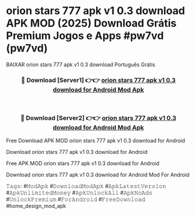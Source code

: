 # orion stars 777 apk v1 0.3 download APK MOD (2025) Download Grátis Premium Jogos e Apps #pw7vd (pw7vd)
BAIXAR orion stars 777 apk v1 0.3 download Português Grátis

<div align="center">
<h3>🔴 Download [Server1] 👉👉 <a href="https://apps.libra.edu.pl?title=orion_stars_777_apk_v1_0.3_download&ref=21FP2">orion stars 777 apk v1 0.3 download for Android Mod Apk</a></h3><br>

<h3>🔴 Download [Server2] 👉👉 <a href="https://apps.libra.edu.pl?title=orion_stars_777_apk_v1_0.3_download&ref=21FP2">orion stars 777 apk v1 0.3 download for Android Mod Apk</a></h3>
</div>


Free Download APK MOD orion stars 777 apk v1 0.3 download for Android

Download orion stars 777 apk v1 0.3 download for Android 

Free APK MOD orion stars 777 apk v1 0.3 download for Android 

Download orion stars 777 apk v1 0.3 download for Android Mod For Android

𝚃𝚊𝚐𝚜: #𝙼𝚘𝚍𝙰𝚙𝚔 #𝙳𝚘𝚠𝚗𝚕𝚘𝚊𝚍𝙼𝚘𝚍𝙰𝚙𝚔 #𝙰𝚙𝚔𝙻𝚊𝚝𝚎𝚜𝚝𝚅𝚎𝚛𝚜𝚒𝚘𝚗 #𝙰𝚙𝚔𝚄𝚗𝚕𝚒𝚖𝚒𝚝𝚎𝚍𝙼𝚘𝚗𝚎𝚢 #𝙰𝚙𝚔𝚄𝚗𝚕𝚘𝚌𝚔𝙰𝚕𝚕 #𝙰𝚙𝚔𝙽𝚘𝙰𝚍𝚜 #𝚄𝚗𝚕𝚘𝚌𝚔𝙿𝚛𝚎𝚖𝚒𝚞𝚖 #𝙵𝚘𝚛𝙰𝚗𝚍𝚛𝚘𝚒𝚍 #𝙵𝚛𝚎𝚎𝙳𝚘𝚠𝚗𝚕𝚘𝚊𝚍 #home_design_mod_apk